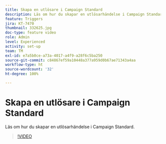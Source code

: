```yaml
---
title: Skapa en utlösare i Campaign Standard
description: Läs om hur du skapar en utlösarhändelse i Campaign Standard.
feature: Triggers
jira: KT-7470
thumbnail: 332625.jpg
doc-type: feature video
role: Admin
level: Experienced
activity: set-up
team: TM
exl-id: e7a5b0ce-a73a-4017-a4f9-a28f6c5ba250
source-git-commit: c84867ef59a10448a377a959d0b67ae71343a4aa
workflow-type: ht
source-wordcount: '32'
ht-degree: 100%

---
```


# Skapa en utlösare i Campaign Standard

Läs om hur du skapar en utlösarhändelse i Campaign Standard.

>[!VIDEO](https://video.tv.adobe.com/v/332625?quality=12&learn=on)
